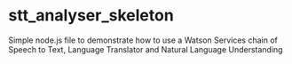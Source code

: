 # stt_analyser_skeleton
Simple node.js file to demonstrate how to use a Watson Services chain of Speech to Text, Language Translator and Natural Language Understanding
